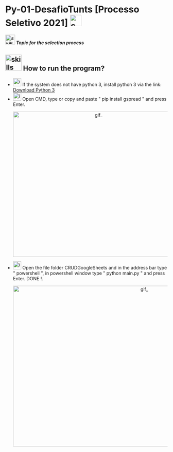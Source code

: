 # Py-01-DesafioTunts [Processo Seletivo 2021]  <img  alt="skills"  width="35" height="35" src="https://user-images.githubusercontent.com/59892368/106386750-4acb4d00-63b5-11eb-8d43-be0469cc0a3c.PNG">


 

  <p>
    <h5 align="rigth"> <img  alt="skills"  width="30" height="30" src="https://user-images.githubusercontent.com/59892368/106370549-bc65b580-6339-11eb-9f43-1272219dcb8b.png"></img> Topic for the selection process </h5>
</p>

 
 <p>
    <h2 align="rigth"> <img  alt="skills"  width="50" height="50" src="https://user-images.githubusercontent.com/59892368/106370447-d783f580-6338-11eb-88b2-9886b1b0f8b3.png"></img> How to run the program? </h2>
</p>
 <ul>
   <li><img  alt="iconDownload"  width="25" height="25" src="https://user-images.githubusercontent.com/59892368/106370136-08166000-6336-11eb-8327-6fabcd50044a.png"></img>
If the system does not have python 3, install python 3 via the link: <a href="https://www.python.org/downloads/">Download Python 3</a> 
</li>

   <li><img  alt="img_CommandPropt"  width="25" height="25" src="https://user-images.githubusercontent.com/59892368/106384969-86154e00-63ac-11eb-9c87-ce0e8d227ef6.png"></img> Open CMD, type or copy and paste " pip install gspread " and press Enter.
   <p align="center">
   <img  alt="gif_"  width="516" height="452" src="https://user-images.githubusercontent.com/59892368/106384311-ee623080-63a8-11eb-9bf6-da6618680e6d.gif"></img>
</p>
   </li>
  
  
  
  
   
   <li><img  alt="img_PowerShell"  width="25" height="25" src="https://user-images.githubusercontent.com/59892368/106384881-0e472380-63ac-11eb-8243-54a2d45fa919.png"></img>
   Open the file folder CRUDGoogleSheets and in the address bar type " powershell ", in powershell window type " python main.py " and press Enter.  DONE !.
     <p align="center">
   <img  alt="gif_"  width="800" height="500" src="https://user-images.githubusercontent.com/59892368/106386415-a0065f00-63b3-11eb-8e86-2f55ebadf5a3.gif"></img>
</p>
   
</li>
</ul>


 
 
 
 
